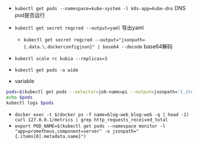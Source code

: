 


## 
+ `kubectl get pods --namespace=kube-system -l k8s-app=kube-dns` DNS pod是否运行
+ `kubectl get secret regcred --output=yaml` 导出yaml
    - `kubectl get secret regcred --output="jsonpath={.data.\.dockerconfigjson}" | base64 --decode` base64解码
+ `kubectl scale rc kubia --replicas=3`
+ `kubectl get pods -o wide`

+ variable
```sh
pods=$(kubectl get pods --selector=job-name=pi --output=jsonpath='{.items[*].metadata.name}')
echo $pods
kubectl logs $pods
```



+ `docker exec -t $(docker ps -f name=blog-web_blog-web -q | head -1) curl 127.0.0.1/metrics | grep http_requests_received_total`
+ `export POD_NAME=$(kubectl get pods --namespace monitor -l "app=prometheus,component=server" -o jsonpath="{.items[0].metadata.name}")`
